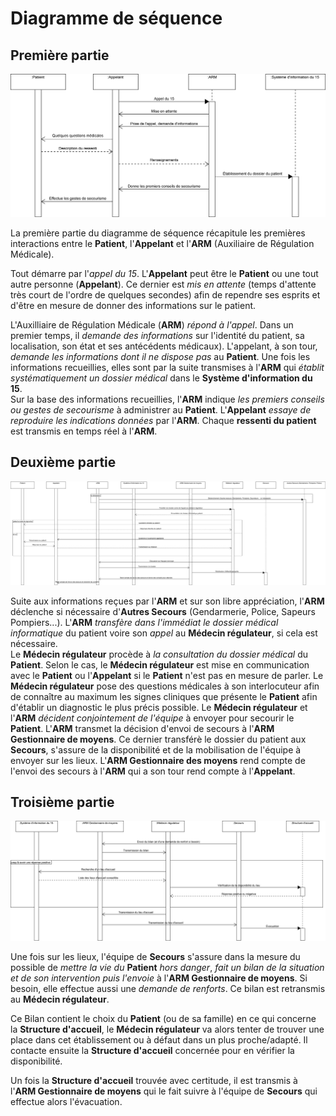 Diagramme de séquence
=====================


Première partie
---------------


![Diagramme de séquence -- 1ère Partie](../exports/sequence_1.png "Diagramme de séquence -- 1ère Partie")

La première partie du diagramme de séquence récapitule les premières interactions entre le **Patient**,  l'**Appelant** et l'**ARM** (Auxiliaire de Régulation Médicale).

Tout démarre par l'*appel du 15*. L'**Appelant** peut être le **Patient** ou une tout autre personne (**Appelant**).
Ce dernier est *mis en attente* (temps d'attente très court de l'ordre de quelques secondes) afin de rependre ses esprits et d'être en mesure de donner des informations sur le patient.

L'Auxilliaire de Régulation Médicale (**ARM**) *répond à l'appel*. 
Dans un premier temps, il *demande des informations* sur l'identité du patient, sa localisation, son état et ses antécédents médicaux).
L'appelant, à son tour, *demande les informations dont il ne dispose pas* au **Patient**. Une fois les informations recueillies, elles sont par la suite transmises à l'**ARM** qui *établit systématiquement un dossier médical* dans le **Système d'information du 15**.  
Sur la base des informations recueillies, l'**ARM** indique *les premiers conseils ou gestes de secourisme* à administrer au **Patient**.
L'**Appelant** *essaye de reproduire les indications données* par l'**ARM**. Chaque **ressenti du patient** est transmis en temps réel à l'**ARM**.


Deuxième partie
---------------


![Diagramme de séquence -- 2ème Partie](../exports/sequence_2.png "Diagramme de séquence -- 2ème Partie")

Suite aux informations reçues par l'**ARM** et sur son libre appréciation, l'**ARM** déclenche si nécessaire d'**Autres Secours** (Gendarmerie, Police, Sapeurs Pompiers...). L'**ARM** *transfère dans l'immédiat le dossier médical informatique* du patient voire son *appel* au **Médecin régulateur**, si cela est nécessaire.  
Le **Médecin régulateur** procède à *la consultation du dossier médical* du **Patient**.
Selon le cas, le **Médecin régulateur** est mise en communication avec le **Patient** ou l'**Appelant** si le **Patient** n'est pas en mesure de parler. Le **Médecin régulateur** pose des questions médicales à son interlocuteur afin de connaître au maximum les signes cliniques que présente le **Patient** afin d'établir un diagnostic le plus précis possible.
Le **Médecin régulateur** et l'**ARM** *décident conjointement de l'équipe* à envoyer pour secourir le **Patient**.
L'**ARM** transmet la décision d'envoi de secours à l'**ARM Gestionnaire de moyens**. Ce dernier transférè le dossier du patient aux **Secours**, s'assure de la disponibilité et de la mobilisation de l'équipe à envoyer sur les lieux.
L'**ARM Gestionnaire des moyens** rend compte de l'envoi des secours à l'**ARM** qui a son tour rend compte à l'**Appelant**.

Troisième partie
----------------


![Diagramme de séquence -- 3ème Partie](../exports/sequence_3.png "Diagramme de séquence -- 3ème Partie")

Une fois sur les lieux, l'équipe de **Secours** s'assure dans la mesure du possible de *mettre la vie du* **Patient** *hors danger*, *fait un bilan de la situation et de son intervention puis l'envoie* à l'**ARM Gestionnaire de moyens**. Si besoin, elle effectue aussi une *demande de renforts*. Ce bilan est retransmis au **Médecin régulateur**.

Ce Bilan contient le choix du **Patient** (ou de sa famille) en ce qui concerne la **Structure d'accueil**, le **Médecin régulateur** va alors tenter de trouver une place dans cet établissement ou à défaut dans un plus proche/adapté. Il contacte ensuite la **Structure d'accueil** concernée pour en vérifier la disponibilité.

Un fois la **Structure d'accueil** trouvée avec certitude, il est transmis à l'**ARM Gestionnaire de moyens** qui le fait suivre à l'équipe de **Secours** qui effectue alors l'évacuation.

